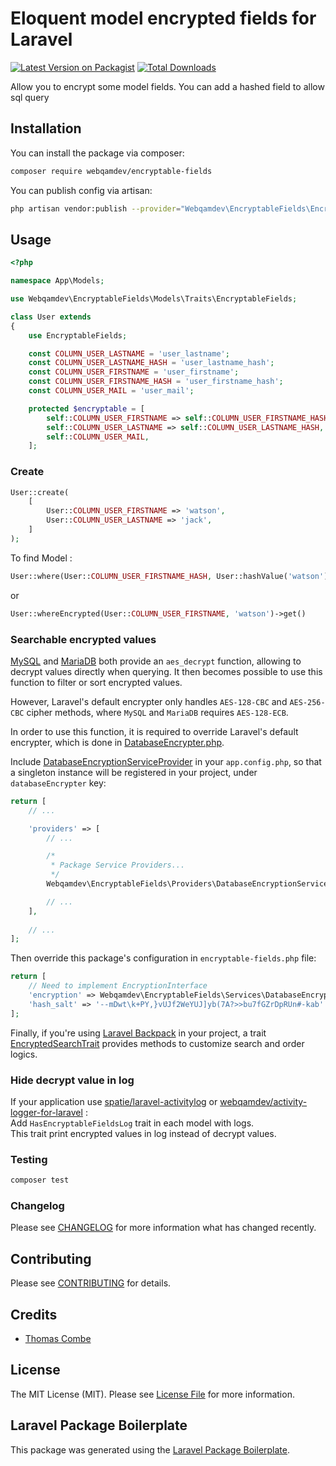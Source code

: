 # Eloquent model encrypted fields for Laravel

[![Latest Version on Packagist](https://img.shields.io/packagist/v/webqamdev/encryptable-fields.svg?style=flat-square)](https://packagist.org/packages/webqamdev/encryptable-fields)
[![Total Downloads](https://img.shields.io/packagist/dt/webqamdev/encryptable-fields.svg?style=flat-square)](https://packagist.org/packages/webqamdev/encryptable-fields)

Allow you to encrypt some model fields. You can add a hashed field to allow sql query
 
## Installation

You can install the package via composer:

```bash
composer require webqamdev/encryptable-fields
```

You can publish config via artisan:
```bash
php artisan vendor:publish --provider="Webqamdev\EncryptableFields\EncryptableFieldsServiceProvider"
```
## Usage

``` php
<?php

namespace App\Models;

use Webqamdev\EncryptableFields\Models\Traits\EncryptableFields;

class User extends
{
    use EncryptableFields;

    const COLUMN_USER_LASTNAME = 'user_lastname';
    const COLUMN_USER_LASTNAME_HASH = 'user_lastname_hash';
    const COLUMN_USER_FIRSTNAME = 'user_firstname';
    const COLUMN_USER_FIRSTNAME_HASH = 'user_firstname_hash';
    const COLUMN_USER_MAIL = 'user_mail';

    protected $encryptable = [
        self::COLUMN_USER_FIRSTNAME => self::COLUMN_USER_FIRSTNAME_HASH,
        self::COLUMN_USER_LASTNAME => self::COLUMN_USER_LASTNAME_HASH,
        self::COLUMN_USER_MAIL,
    ];
```

### Create
```php
User::create(
    [
        User::COLUMN_USER_FIRSTNAME => 'watson',
        User::COLUMN_USER_LASTNAME => 'jack',
    ]
);
```

To find Model :
```php
User::where(User::COLUMN_USER_FIRSTNAME_HASH, User::hashValue('watson'));
```

or 
``` php
User::whereEncrypted(User::COLUMN_USER_FIRSTNAME, 'watson')->get()
```

### Searchable encrypted values

[MySQL](https://dev.mysql.com/doc/refman/8.0/en/encryption-functions.html#function_aes-decrypt) and [MariaDB](https://mariadb.com/kb/en/aes_decrypt/) both provide an `aes_decrypt` function, allowing to decrypt values directly when querying. It then becomes possible to use this function to filter or sort encrypted values.

However, Laravel's default encrypter only handles `AES-128-CBC` and `AES-256-CBC` cipher methods, where `MySQL` and `MariaDB` requires `AES-128-ECB`.

In order to use this function, it is required to override Laravel's default encrypter, which is done in [DatabaseEncrypter.php](./src/Encryption/DatabaseEncrypter.php).

Include [DatabaseEncryptionServiceProvider](./src/Providers/DatabaseEncryptionServiceProvider.php) in your `app.config.php`, so that a singleton instance will be registered in your project, under `databaseEncrypter` key:

```php
return [
    // ...

    'providers' => [
        // ...

        /*
         * Package Service Providers...
         */
        Webqamdev\EncryptableFields\Providers\DatabaseEncryptionServiceProvider::class,

        // ...
    ],
    
    // ...
];
```

Then override this package's configuration in `encryptable-fields.php` file:

```php
return [
    // Need to implement EncryptionInterface
    'encryption' => Webqamdev\EncryptableFields\Services\DatabaseEncryption::class,
    'hash_salt' => '--mDwt\k+PY,}vUJf2WeYUJ]yb(7A?>>bu7fGZrDpRUn#-kab'
];
```

Finally, if you're using [Laravel Backpack](https://backpackforlaravel.com) in your project, a trait [EncryptedSearchTrait](./src/Http/Controllers/Admin/Traits/EncryptedSearchTrait.php) provides methods to customize search and order logics.

### Hide decrypt value in log
If your application use [spatie/laravel-activitylog](https://github.com/spatie/laravel-activitylog) or [webqamdev/activity-logger-for-laravel](https://github.com/webqamdev/activity-logger-for-laravel) :  
Add `HasEncryptableFieldsLog` trait in each model with logs.  
This trait print encrypted values in log instead of decrypt values.

### Testing

``` bash
composer test
```

### Changelog

Please see [CHANGELOG](CHANGELOG.md) for more information what has changed recently.

## Contributing

Please see [CONTRIBUTING](CONTRIBUTING.md) for details.

## Credits

- [Thomas Combe](https://github.com/thomascombe)

## License

The MIT License (MIT). Please see [License File](LICENSE.md) for more information.

## Laravel Package Boilerplate

This package was generated using the [Laravel Package Boilerplate](https://laravelpackageboilerplate.com).
